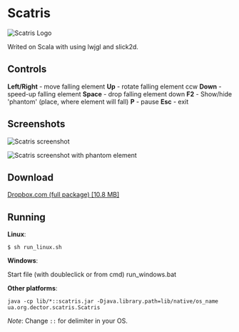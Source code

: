 Scatris
=======

![Scatris Logo](https://lh3.googleusercontent.com/-jNyZOdrXqns/T7X9ATxY0YI/AAAAAAAADBk/ga3obTdS8W4/s317/scatris_on_black.png "Scatris")

Writed on Scala with using lwjgl and slick2d.


Controls
--------

__Left/Right__ - move falling element
__Up__ - rotate falling element ccw
__Down__ - speed-up falling element
__Space__ - drop falling element down
__F2__ - Show/hide 'phantom' (place, where element will fall)
__P__ - pause
__Esc__ - exit


Screenshots
----------

![Scatris screenshot](https://lh6.googleusercontent.com/-yVnkRjsIUNg/T7V89VQXS3I/AAAAAAAADBE/9GB17Bfwn6I/s640/scatris_screen.png "Scatris")

![Scatris screenshot with phantom element](https://lh4.googleusercontent.com/--BeEhg0VZN8/T7gWBkUJpLI/AAAAAAAADCE/3xhr0B5FWqk/s640/scatris_phantom.png "Phantom")


Download
--------

[Dropbox.com (full package) [10.8 MB]](http://goo.gl/h466Q "Download Scatris")


Running
-------

__Linux__:

    $ sh run_linux.sh

__Windows__:

Start file (with doubleclick or from cmd) run_windows.bat

__Other platforms__:

    java -cp lib/*::scatris.jar -Djava.library.path=lib/native/os_name ua.org.dector.scatris.Scatris

_Note_: Change  `::` for delimiter in your OS.
